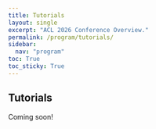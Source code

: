```yaml
---
title: Tutorials
layout: single
excerpt: "ACL 2026 Conference Overview."
permalink: /program/tutorials/
sidebar:
  nav: "program"
toc: True
toc_sticky: True
---
```


## Tutorials

Coming soon!
